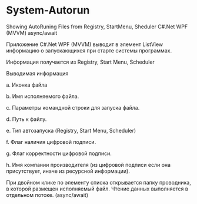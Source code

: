 # System-Autorun
Showing AutoRuning Files from Registry, StartMenu, Sheduler  C#.Net WPF (MVVM) async/await

Приложение C#.Net WPF (MVVM) выводит в элемент ListView информацию о запускающихся при старте системы программах.

Информация получается из Registry, Start Menu, Scheduler

Выводимая информация

a. Иконка файла

b. Имя исполняемого файла.

c. Параметры командной строки для запуска файла.

d. Путь к файлу.

e. Тип автозапуска (Registry, Start Menu, Scheduler)

f. Флаг наличия цифровой подписи.

g. Флаг корректности цифровой подписи.

h. Имя компании производителя (из цифровой подписи если она присутствует, иначе из ресурсной информации).


При двойном клике по элементу списка открывается папку проводника, в которой размещен исполняемый файл.
Чтение данных выполняется в отдельном потоке. (async/await)
